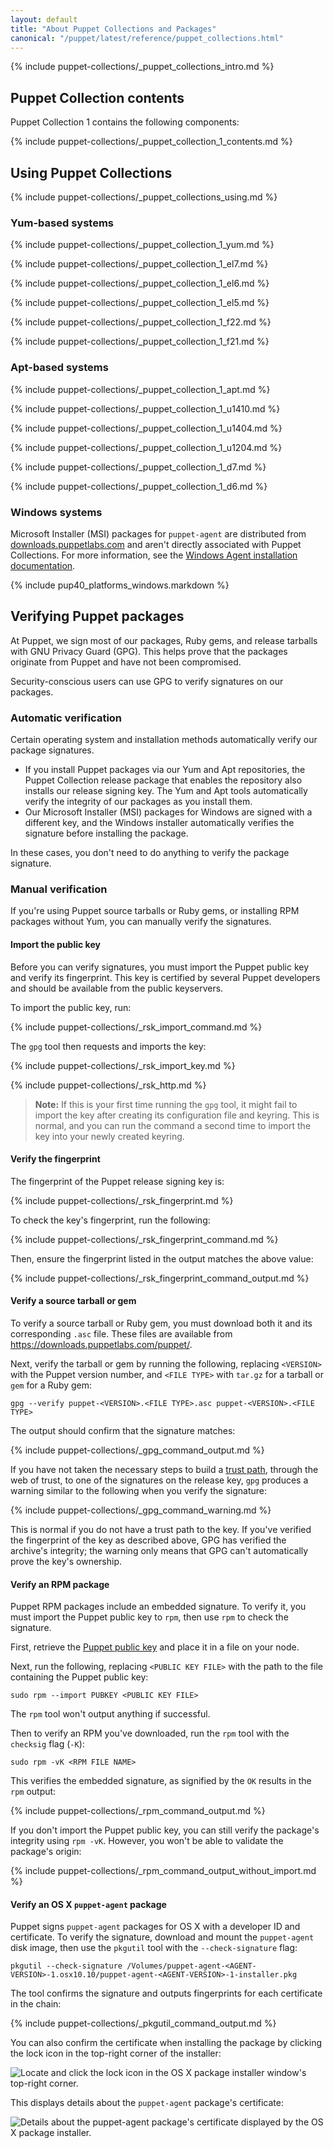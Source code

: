 ```yaml
---
layout: default
title: "About Puppet Collections and Packages"
canonical: "/puppet/latest/reference/puppet_collections.html"
---
```


{% include puppet-collections/_puppet_collections_intro.md %}

## Puppet Collection contents

Puppet Collection 1 contains the following components:

{% include puppet-collections/_puppet_collection_1_contents.md %}

## Using Puppet Collections

{% include puppet-collections/_puppet_collections_using.md %}

### Yum-based systems

{% include puppet-collections/_puppet_collection_1_yum.md %}

{% include puppet-collections/_puppet_collection_1_el7.md %}

{% include puppet-collections/_puppet_collection_1_el6.md %}

{% include puppet-collections/_puppet_collection_1_el5.md %}

{% include puppet-collections/_puppet_collection_1_f22.md %}

{% include puppet-collections/_puppet_collection_1_f21.md %}

### Apt-based systems

{% include puppet-collections/_puppet_collection_1_apt.md %}

{% include puppet-collections/_puppet_collection_1_u1410.md %}

{% include puppet-collections/_puppet_collection_1_u1404.md %}

{% include puppet-collections/_puppet_collection_1_u1204.md %}

{% include puppet-collections/_puppet_collection_1_d7.md %}

{% include puppet-collections/_puppet_collection_1_d6.md %}

### Windows systems

Microsoft Installer (MSI) packages for `puppet-agent` are distributed from [downloads.puppetlabs.com](https://downloads.puppetlabs.com/windows/) and aren't directly associated with Puppet Collections. For more information, see the [Windows Agent installation documentation](./install_windows.html).

{% include pup40_platforms_windows.markdown %}

## Verifying Puppet packages

At Puppet, we sign most of our packages, Ruby gems, and release tarballs with GNU Privacy Guard (GPG). This helps prove that the packages originate from Puppet and have not been compromised.

Security-conscious users can use GPG to verify signatures on our packages.

### Automatic verification

Certain operating system and installation methods automatically verify our package signatures.

-   If you install Puppet packages via our Yum and Apt repositories, the Puppet Collection release package that enables the repository also installs our release signing key. The Yum and Apt tools automatically verify the integrity of our packages as you install them.
-   Our Microsoft Installer (MSI) packages for Windows are signed with a different key, and the Windows installer automatically verifies the signature before installing the package.

In these cases, you don't need to do anything to verify the package signature.

### Manual verification

If you're using Puppet source tarballs or Ruby gems, or installing RPM packages without Yum, you can manually verify the signatures.

#### Import the public key

Before you can verify signatures, you must import the Puppet public key and verify its fingerprint. This key is certified by several Puppet developers and should be available from the public keyservers.

To import the public key, run:

{% include puppet-collections/_rsk_import_command.md %}

The `gpg` tool then requests and imports the key:

{% include puppet-collections/_rsk_import_key.md %}

{% include puppet-collections/_rsk_http.md %}

> **Note:** If this is your first time running the `gpg` tool, it might fail to import the key after creating its configuration file and keyring. This is normal, and you can run the command a second time to import the key into your newly created keyring.

#### Verify the fingerprint

The fingerprint of the Puppet release signing key is:

{% include puppet-collections/_rsk_fingerprint.md %}

To check the key's fingerprint, run the following:

{% include puppet-collections/_rsk_fingerprint_command.md %}

Then, ensure the fingerprint listed in the output matches the above value:

{% include puppet-collections/_rsk_fingerprint_command_output.md %}

#### Verify a source tarball or gem

To verify a source tarball or Ruby gem, you must download both it and its corresponding `.asc` file. These files are available from <https://downloads.puppetlabs.com/puppet/>.

Next, verify the tarball or gem by running the following, replacing `<VERSION>` with the Puppet version number, and `<FILE TYPE>` with `tar.gz` for a tarball or `gem` for a Ruby gem:

    gpg --verify puppet-<VERSION>.<FILE TYPE>.asc puppet-<VERSION>.<FILE TYPE>

The output should confirm that the signature matches:

{% include puppet-collections/_gpg_command_output.md %}

If you have not taken the necessary steps to build a [trust path](https://www.gnupg.org/gph/en/manual/x334.html), through the web of trust, to one of the signatures on the release key, `gpg` produces a warning similar to the following when you verify the signature:

{% include puppet-collections/_gpg_command_warning.md %}

This is normal if you do not have a trust path to the key. If you've verified the fingerprint of the key as described above, GPG has verified the archive's integrity; the warning only means that GPG can't automatically prove the key's ownership.

#### Verify an RPM package

Puppet RPM packages include an embedded signature. To verify it, you must import the Puppet public key to `rpm`, then use `rpm` to check the signature.

First, retrieve the [Puppet public key](http://pool.sks-keyservers.net:11371/pks/lookup?op=get&search=0x1054B7A24BD6EC30) and place it in a file on your node.

Next, run the following, replacing `<PUBLIC KEY FILE>` with the path to the file containing the Puppet public key:

    sudo rpm --import PUBKEY <PUBLIC KEY FILE>

The `rpm` tool won't output anything if successful.

Then to verify an RPM you've downloaded, run the `rpm` tool with the `checksig` flag (`-K`):

    sudo rpm -vK <RPM FILE NAME>

This verifies the embedded signature, as signified by the `OK` results in the `rpm` output:

{% include puppet-collections/_rpm_command_output.md %}

If you don't import the Puppet public key, you can still verify the package's integrity using `rpm -vK`. However, you won't be able to validate the package's origin:

{% include puppet-collections/_rpm_command_output_without_import.md %}

#### Verify an OS X `puppet-agent` package

Puppet signs `puppet-agent` packages for OS X with a developer ID and certificate. To verify the signature, download and mount the `puppet-agent` disk image, then use the `pkgutil` tool with the `--check-signature` flag:

    pkgutil --check-signature /Volumes/puppet-agent-<AGENT-VERSION>-1.osx10.10/puppet-agent-<AGENT-VERSION>-1-installer.pkg

The tool confirms the signature and outputs fingerprints for each certificate in the chain:

{% include puppet-collections/_pkgutil_command_output.md %}

You can also confirm the certificate when installing the package by clicking the lock icon in the top-right corner of the installer:

![Locate and click the lock icon in the OS X package installer window's top-right corner.](./images/os-x-signature-gui-1.png)

This displays details about the `puppet-agent` package's certificate:

![Details about the puppet-agent package's certificate displayed by the OS X package installer.](./images/os-x-signature-gui-2.png)

<!-- Keep information about nightlies on the latest version only. -->